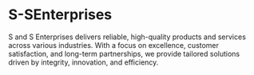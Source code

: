 # S-SEnterprises
S and S Enterprises delivers reliable, high-quality products and services across various industries. With a focus on excellence, customer satisfaction, and long-term partnerships, we provide tailored solutions driven by integrity, innovation, and efficiency.
